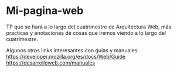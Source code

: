 # Mi-pagina-web

TP que se hará a lo largo del cuatrimestre de Arquitectura Web, más practicas y anotaciones de cosas que iremos viendo a lo largo del cuatrimestre.

Algunos otros links interesantes con guias y manuales:
https://developer.mozilla.org/es/docs/Web/Guide
https://desarrolloweb.com/manuales
